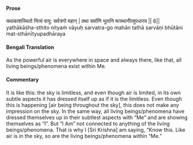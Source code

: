 #### Prose 

यथाकाशस्थितो नित्यं वायु: सर्वत्रगो महान् |
तथा सर्वाणि भूतानि मत्स्थानीत्युपधारय || 6||
yathākāśha-sthito nityaṁ vāyuḥ sarvatra-go mahān
tathā sarvāṇi bhūtāni mat-sthānītyupadhāraya

 #### Bengali Translation 

As the powerful air is everywhere in space and always there, like that, all living beings/phenomena exist within Me.

 #### Commentary 

It is like this: the sky is limitless, and even though air is limited, in its own subtle aspects it has dressed itself up as if it is the limitless. Even though this is happening [air being throughout the sky], this does not make any impression on the sky. In the same way, all living beings/phenomena have dressed themselves up in their subtlest aspects with “Me” and are showing themselves as “I”. But “I Am” not connected to anything of the living beings/phenomena. That is why I [Sri Krishna] am saying, “Know this. Like air is in the sky, so are the living beings/phenomena within “Me.”